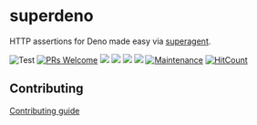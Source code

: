 # superdeno

HTTP assertions for Deno made easy via [superagent](https://github.com/visionmedia/superagent).

![Test](https://github.com/asos-craigmorten/superdeno/workflows/Test/badge.svg) [![PRs Welcome](https://img.shields.io/badge/PRs-welcome-brightgreen.svg)](http://makeapullrequest.com) [![](https://img.shields.io/github/issues/asos-craigmorten/superdeno)](https://img.shields.io/github/issues/asos-craigmorten/superdeno)
![](https://img.shields.io/github/stars/asos-craigmorten/superdeno) ![](https://img.shields.io/github/forks/asos-craigmorten/superdeno) ![](https://img.shields.io/github/license/asos-craigmorten/superdeno) [![Maintenance](https://img.shields.io/badge/Maintained%3F-yes-green.svg)](https://GitHub.com/asos-craigmorten/superdeno/graphs/commit-activity) [![HitCount](http://hits.dwyl.com/asos-craigmorten/superdeno.svg)](http://hits.dwyl.com/asos-craigmorten/superdeno)

## Contributing

[Contributing guide](https://github.com/asos-craigmorten/opine/blob/master/.github/CONTRIBUTING.md)
